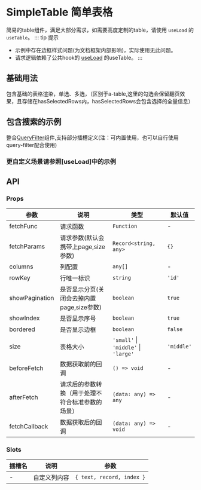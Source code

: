 # SimpleTable 简单表格

简易的table组件，满足大部分需求，如需要高度定制的table，请使用 `useLoad` 的 `useTable`。
::: tip 提示
- 示例中存在边框样式问题(为文档框架内部影响)，实际使用无此问题。<br/>
- 请求逻辑依赖了公共hook的 [useLoad](/components/useLoad) 的useTable。
:::

<script setup>
import Basic from './Basic.vue'
import WithQuery from './WithQuery.vue'
</script>

## 基础用法

包含基础的表格渲染，单选、多选，（区别于a-table,这里的勾选会保留翻页效果，且存储在hasSelectedRows内，hasSelectedRows会包含选择的全量信息）

<Basic/>

## 包含搜索的示例

整合[QueryFilter](/components/query-filter/)组件,支持部分插槽定义(注：可内置使用，也可以自行使用query-filter配合使用)

<WithQuery/>

### 更自定义场景请参照[useLoad]中的示例

## API

### Props

| 参数 | 说明 | 类型 | 默认值 |
| --- | --- | --- | --- |
| fetchFunc | 请求函数 | `Function` | - |
| fetchParams | 请求参数(默认会携带上page,size参数) | `Record<string, any>` | `{}` |
| columns | 列配置 | `any[]` | - |
| rowKey | 行唯一标识 | `string` | `'id'` |
| showPagination | 是否显示分页(关闭会去掉内置page,size参数) | `boolean` | `true` |
| showIndex | 是否显示序号 | `boolean` | `true` |
| bordered | 是否显示边框 | `boolean` | `false` |
| size | 表格大小 | `'small'` \| `'middle'` \| `'large'` | `'middle'` |
| beforeFetch | 数据获取前的回调 | `() => void` | - |
| afterFetch | 请求后的参数转换（用于处理不符合标准参数的场景） | `(data: any) => any` | - |
| fetchCallback | 数据获取后的回调 | `(data: any) => void` | - |

### Slots

| 插槽名 | 说明 | 参数 |
| --- | --- | --- |
| - | 自定义列内容 | `{ text, record, index }` | 